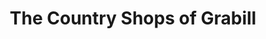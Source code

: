 ---
title: "The Country Shops of Grabill"
url: /grabill/the-country-shops-of-grabill/
shop: antiques
---